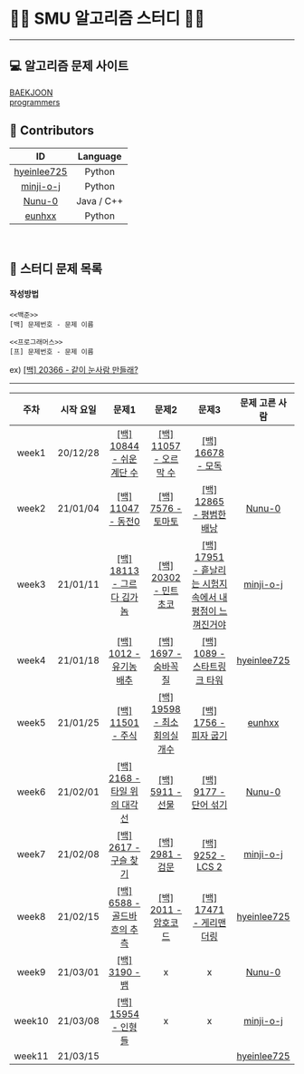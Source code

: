 # 👨‍💻 SMU 알고리즘 스터디 👩‍💻
---

## 💻 알고리즘 문제 사이트 
[BAEKJOON](https://www.acmicpc.net/)  
[programmers](https://programmers.co.kr/learn/challenges?tab=all_challenges)
<br>

## 💖 Contributors
ID|Language
:---:|:---:
[hyeinlee725](https://github.com/hyeinlee725)|Python
[minji-o-j](https://github.com/minji-o-j)|Python
[Nunu-0](https://github.com/Nunu-0)|Java / C++ 
[eunhxx](https://github.com/eunhxx)|Python
<br>

## 🌟 스터디 문제 목록
#### 작성방법
```
<<백준>>
[백] 문제번호 - 문제 이름

<<프로그래머스>>
[프] 문제번호 - 문제 이름
``````
ex)
[[백] 20366 - 같이 눈사람 만들래?](https://www.acmicpc.net/problem/20366)

---

주차|시작 요일|문제1|문제2|문제3|문제 고른 사람
:---:|:---:|:---:|:---:|:---:|:---:
week1|20/12/28|[[백] 10844 - 쉬운 계단 수](https://www.acmicpc.net/problem/10844)|[[백] 11057 - 오르막 수](https://www.acmicpc.net/problem/11057)|[[백] 16678 - 모독](https://www.acmicpc.net/problem/16678)|
week2|21/01/04|[[백] 11047 - 동전0](https://www.acmicpc.net/problem/11047)|[[백] 7576 - 토마토](https://www.acmicpc.net/problem/7576)|[[백] 12865 - 평범한 배낭](https://www.acmicpc.net/problem/12865)|[Nunu-0](https://github.com/Nunu-0)
week3|21/01/11|[[백] 18113 - 그르다 김가놈](https://www.acmicpc.net/problem/18113)|[[백] 20302 - 민트 초코](https://www.acmicpc.net/problem/20302)|[[백] 17951 - 흩날리는 시험지 속에서 내 평점이 느껴진거야](https://www.acmicpc.net/problem/17951)|[minji-o-j](https://github.com/minji-o-j)
week4|21/01/18|[[백] 1012 - 유기농 배추](https://www.acmicpc.net/problem/1012)|[[백] 1697 - 숨바꼭질](https://www.acmicpc.net/problem/1697)|[[백] 1089 - 스타트링크 타워](https://www.acmicpc.net/problem/1089)|[hyeinlee725](https://github.com/hyeinlee725)
week5|21/01/25|[[백] 11501 - 주식](https://www.acmicpc.net/problem/11501)|[[백] 19598 - 최소 회의실 개수](https://www.acmicpc.net/problem/19598)|[[백] 1756 - 피자 굽기](https://www.acmicpc.net/problem/1756)|[eunhxx](https://github.com/eunhxx)
week6|21/02/01|[[백] 2168 - 타일 위의 대각선](https://www.acmicpc.net/problem/2168)|[[백] 5911 - 선물](https://www.acmicpc.net/problem/5911)|[[백] 9177 - 단어 섞기](https://www.acmicpc.net/problem/9177)|[Nunu-0](https://github.com/Nunu-0)
week7|21/02/08|[[백] 2617 - 구슬 찾기](https://www.acmicpc.net/problem/2617)|[[백] 2981 - 검문](https://www.acmicpc.net/problem/2981)|[[백] 9252 - LCS 2](https://www.acmicpc.net/problem/9252)|[minji-o-j](https://github.com/minji-o-j)
week8|21/02/15|[[백] 6588 - 골드바흐의 추측](https://www.acmicpc.net/problem/6588)|[[백] 2011 - 암호코드](https://www.acmicpc.net/problem/2011)|[[백] 17471 - 게리맨더링](https://www.acmicpc.net/problem/17471)|[hyeinlee725](https://github.com/hyeinlee725)  
week9|21/03/01|[[백] 3190 - 뱀](https://www.acmicpc.net/problem/3190)| x | x |[Nunu-0](https://github.com/Nunu-0)
week10|21/03/08|[[백] 15954 - 인형들](https://www.acmicpc.net/problem/15954)|x|x|[minji-o-j](https://github.com/minji-o-j)
week11|21/03/15||||[hyeinlee725](https://github.com/hyeinlee725)


